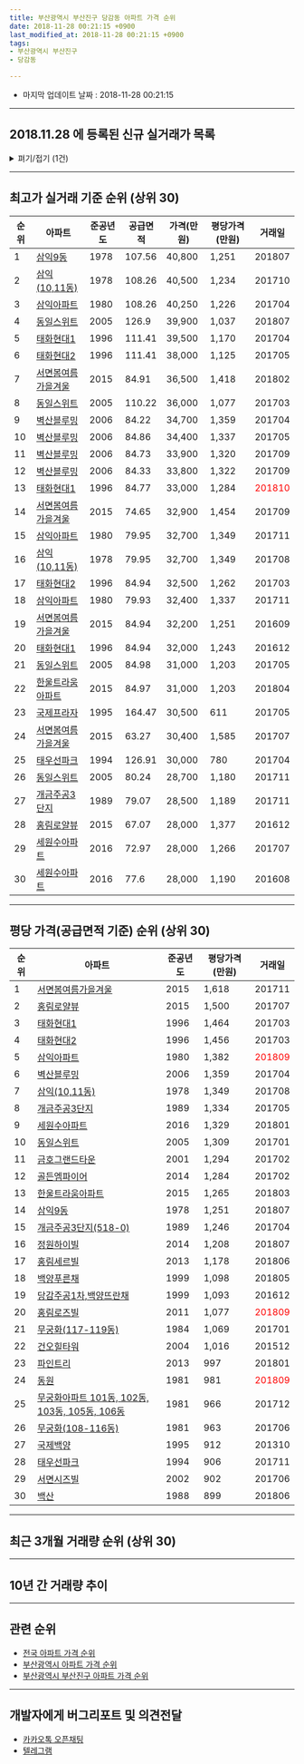 ```yaml
---
title: 부산광역시 부산진구 당감동 아파트 가격 순위
date: 2018-11-28 00:21:15 +0900
last_modified_at: 2018-11-28 00:21:15 +0900
tags:
- 부산광역시 부산진구
- 당감동

---
```


* 마지막 업데이트 날짜 : 2018-11-28 00:21:15

---

## 2018.11.28 에 등록된 신규 실거래가 목록

<details>
<summary>펴기/접기 (1건)</summary>
<div markdown="1">

|아파트|준공년도|공급면적|가격(만원)|평당가격(만원)|거래일|
|---|---|---|---|---|---|
|[무궁화(117-119동)](https://search.naver.com/search.naver?query=%EB%B6%80%EC%82%B0%EA%B4%91%EC%97%AD%EC%8B%9C+%EB%B6%80%EC%82%B0%EC%A7%84%EA%B5%AC+%EB%8B%B9%EA%B0%90%EB%8F%99+%EB%AC%B4%EA%B6%81%ED%99%94%28117-119%EB%8F%99%29)|1984|80.64|23,300|953|<span style="color:red">201811</span>|


</div>
</details>

---

## 최고가 실거래 기준 순위 (상위 30)


|순위|아파트|준공년도|공급면적|가격(만원)|평당가격(만원)|거래일|
|---|---|---|---|---|---|---|
|1|[삼익9동](https://search.naver.com/search.naver?query=%EB%B6%80%EC%82%B0%EA%B4%91%EC%97%AD%EC%8B%9C+%EB%B6%80%EC%82%B0%EC%A7%84%EA%B5%AC+%EB%8B%B9%EA%B0%90%EB%8F%99+%EC%82%BC%EC%9D%B59%EB%8F%99)|1978|107.56|40,800|1,251|201807|
|2|[삼익(10,11동)](https://search.naver.com/search.naver?query=%EB%B6%80%EC%82%B0%EA%B4%91%EC%97%AD%EC%8B%9C+%EB%B6%80%EC%82%B0%EC%A7%84%EA%B5%AC+%EB%8B%B9%EA%B0%90%EB%8F%99+%EC%82%BC%EC%9D%B5%2810%2C11%EB%8F%99%29)|1978|108.26|40,500|1,234|201710|
|3|[삼익아파트](https://search.naver.com/search.naver?query=%EB%B6%80%EC%82%B0%EA%B4%91%EC%97%AD%EC%8B%9C+%EB%B6%80%EC%82%B0%EC%A7%84%EA%B5%AC+%EB%8B%B9%EA%B0%90%EB%8F%99+%EC%82%BC%EC%9D%B5%EC%95%84%ED%8C%8C%ED%8A%B8)|1980|108.26|40,250|1,226|201704|
|4|[동일스위트](https://search.naver.com/search.naver?query=%EB%B6%80%EC%82%B0%EA%B4%91%EC%97%AD%EC%8B%9C+%EB%B6%80%EC%82%B0%EC%A7%84%EA%B5%AC+%EB%8B%B9%EA%B0%90%EB%8F%99+%EB%8F%99%EC%9D%BC%EC%8A%A4%EC%9C%84%ED%8A%B8)|2005|126.9|39,900|1,037|201807|
|5|[태화현대1](https://search.naver.com/search.naver?query=%EB%B6%80%EC%82%B0%EA%B4%91%EC%97%AD%EC%8B%9C+%EB%B6%80%EC%82%B0%EC%A7%84%EA%B5%AC+%EB%8B%B9%EA%B0%90%EB%8F%99+%ED%83%9C%ED%99%94%ED%98%84%EB%8C%801)|1996|111.41|39,500|1,170|201704|
|6|[태화현대2](https://search.naver.com/search.naver?query=%EB%B6%80%EC%82%B0%EA%B4%91%EC%97%AD%EC%8B%9C+%EB%B6%80%EC%82%B0%EC%A7%84%EA%B5%AC+%EB%8B%B9%EA%B0%90%EB%8F%99+%ED%83%9C%ED%99%94%ED%98%84%EB%8C%802)|1996|111.41|38,000|1,125|201705|
|7|[서면봄여름가을겨울](https://search.naver.com/search.naver?query=%EB%B6%80%EC%82%B0%EA%B4%91%EC%97%AD%EC%8B%9C+%EB%B6%80%EC%82%B0%EC%A7%84%EA%B5%AC+%EB%8B%B9%EA%B0%90%EB%8F%99+%EC%84%9C%EB%A9%B4%EB%B4%84%EC%97%AC%EB%A6%84%EA%B0%80%EC%9D%84%EA%B2%A8%EC%9A%B8)|2015|84.91|36,500|1,418|201802|
|8|[동일스위트](https://search.naver.com/search.naver?query=%EB%B6%80%EC%82%B0%EA%B4%91%EC%97%AD%EC%8B%9C+%EB%B6%80%EC%82%B0%EC%A7%84%EA%B5%AC+%EB%8B%B9%EA%B0%90%EB%8F%99+%EB%8F%99%EC%9D%BC%EC%8A%A4%EC%9C%84%ED%8A%B8)|2005|110.22|36,000|1,077|201703|
|9|[벽산블루밍](https://search.naver.com/search.naver?query=%EB%B6%80%EC%82%B0%EA%B4%91%EC%97%AD%EC%8B%9C+%EB%B6%80%EC%82%B0%EC%A7%84%EA%B5%AC+%EB%8B%B9%EA%B0%90%EB%8F%99+%EB%B2%BD%EC%82%B0%EB%B8%94%EB%A3%A8%EB%B0%8D)|2006|84.22|34,700|1,359|201704|
|10|[벽산블루밍](https://search.naver.com/search.naver?query=%EB%B6%80%EC%82%B0%EA%B4%91%EC%97%AD%EC%8B%9C+%EB%B6%80%EC%82%B0%EC%A7%84%EA%B5%AC+%EB%8B%B9%EA%B0%90%EB%8F%99+%EB%B2%BD%EC%82%B0%EB%B8%94%EB%A3%A8%EB%B0%8D)|2006|84.86|34,400|1,337|201705|
|11|[벽산블루밍](https://search.naver.com/search.naver?query=%EB%B6%80%EC%82%B0%EA%B4%91%EC%97%AD%EC%8B%9C+%EB%B6%80%EC%82%B0%EC%A7%84%EA%B5%AC+%EB%8B%B9%EA%B0%90%EB%8F%99+%EB%B2%BD%EC%82%B0%EB%B8%94%EB%A3%A8%EB%B0%8D)|2006|84.73|33,900|1,320|201709|
|12|[벽산블루밍](https://search.naver.com/search.naver?query=%EB%B6%80%EC%82%B0%EA%B4%91%EC%97%AD%EC%8B%9C+%EB%B6%80%EC%82%B0%EC%A7%84%EA%B5%AC+%EB%8B%B9%EA%B0%90%EB%8F%99+%EB%B2%BD%EC%82%B0%EB%B8%94%EB%A3%A8%EB%B0%8D)|2006|84.33|33,800|1,322|201709|
|13|[태화현대1](https://search.naver.com/search.naver?query=%EB%B6%80%EC%82%B0%EA%B4%91%EC%97%AD%EC%8B%9C+%EB%B6%80%EC%82%B0%EC%A7%84%EA%B5%AC+%EB%8B%B9%EA%B0%90%EB%8F%99+%ED%83%9C%ED%99%94%ED%98%84%EB%8C%801)|1996|84.77|33,000|1,284|<span style="color:red">201810</span>|
|14|[서면봄여름가을겨울](https://search.naver.com/search.naver?query=%EB%B6%80%EC%82%B0%EA%B4%91%EC%97%AD%EC%8B%9C+%EB%B6%80%EC%82%B0%EC%A7%84%EA%B5%AC+%EB%8B%B9%EA%B0%90%EB%8F%99+%EC%84%9C%EB%A9%B4%EB%B4%84%EC%97%AC%EB%A6%84%EA%B0%80%EC%9D%84%EA%B2%A8%EC%9A%B8)|2015|74.65|32,900|1,454|201709|
|15|[삼익아파트](https://search.naver.com/search.naver?query=%EB%B6%80%EC%82%B0%EA%B4%91%EC%97%AD%EC%8B%9C+%EB%B6%80%EC%82%B0%EC%A7%84%EA%B5%AC+%EB%8B%B9%EA%B0%90%EB%8F%99+%EC%82%BC%EC%9D%B5%EC%95%84%ED%8C%8C%ED%8A%B8)|1980|79.95|32,700|1,349|201711|
|16|[삼익(10,11동)](https://search.naver.com/search.naver?query=%EB%B6%80%EC%82%B0%EA%B4%91%EC%97%AD%EC%8B%9C+%EB%B6%80%EC%82%B0%EC%A7%84%EA%B5%AC+%EB%8B%B9%EA%B0%90%EB%8F%99+%EC%82%BC%EC%9D%B5%2810%2C11%EB%8F%99%29)|1978|79.95|32,700|1,349|201708|
|17|[태화현대2](https://search.naver.com/search.naver?query=%EB%B6%80%EC%82%B0%EA%B4%91%EC%97%AD%EC%8B%9C+%EB%B6%80%EC%82%B0%EC%A7%84%EA%B5%AC+%EB%8B%B9%EA%B0%90%EB%8F%99+%ED%83%9C%ED%99%94%ED%98%84%EB%8C%802)|1996|84.94|32,500|1,262|201703|
|18|[삼익아파트](https://search.naver.com/search.naver?query=%EB%B6%80%EC%82%B0%EA%B4%91%EC%97%AD%EC%8B%9C+%EB%B6%80%EC%82%B0%EC%A7%84%EA%B5%AC+%EB%8B%B9%EA%B0%90%EB%8F%99+%EC%82%BC%EC%9D%B5%EC%95%84%ED%8C%8C%ED%8A%B8)|1980|79.93|32,400|1,337|201711|
|19|[서면봄여름가을겨울](https://search.naver.com/search.naver?query=%EB%B6%80%EC%82%B0%EA%B4%91%EC%97%AD%EC%8B%9C+%EB%B6%80%EC%82%B0%EC%A7%84%EA%B5%AC+%EB%8B%B9%EA%B0%90%EB%8F%99+%EC%84%9C%EB%A9%B4%EB%B4%84%EC%97%AC%EB%A6%84%EA%B0%80%EC%9D%84%EA%B2%A8%EC%9A%B8)|2015|84.94|32,200|1,251|201609|
|20|[태화현대1](https://search.naver.com/search.naver?query=%EB%B6%80%EC%82%B0%EA%B4%91%EC%97%AD%EC%8B%9C+%EB%B6%80%EC%82%B0%EC%A7%84%EA%B5%AC+%EB%8B%B9%EA%B0%90%EB%8F%99+%ED%83%9C%ED%99%94%ED%98%84%EB%8C%801)|1996|84.94|32,000|1,243|201612|
|21|[동일스위트](https://search.naver.com/search.naver?query=%EB%B6%80%EC%82%B0%EA%B4%91%EC%97%AD%EC%8B%9C+%EB%B6%80%EC%82%B0%EC%A7%84%EA%B5%AC+%EB%8B%B9%EA%B0%90%EB%8F%99+%EB%8F%99%EC%9D%BC%EC%8A%A4%EC%9C%84%ED%8A%B8)|2005|84.98|31,000|1,203|201705|
|22|[한울트라움아파트](https://search.naver.com/search.naver?query=%EB%B6%80%EC%82%B0%EA%B4%91%EC%97%AD%EC%8B%9C+%EB%B6%80%EC%82%B0%EC%A7%84%EA%B5%AC+%EB%8B%B9%EA%B0%90%EB%8F%99+%ED%95%9C%EC%9A%B8%ED%8A%B8%EB%9D%BC%EC%9B%80%EC%95%84%ED%8C%8C%ED%8A%B8)|2015|84.97|31,000|1,203|201804|
|23|[국제프라자](https://search.naver.com/search.naver?query=%EB%B6%80%EC%82%B0%EA%B4%91%EC%97%AD%EC%8B%9C+%EB%B6%80%EC%82%B0%EC%A7%84%EA%B5%AC+%EB%8B%B9%EA%B0%90%EB%8F%99+%EA%B5%AD%EC%A0%9C%ED%94%84%EB%9D%BC%EC%9E%90)|1995|164.47|30,500|611|201705|
|24|[서면봄여름가을겨울](https://search.naver.com/search.naver?query=%EB%B6%80%EC%82%B0%EA%B4%91%EC%97%AD%EC%8B%9C+%EB%B6%80%EC%82%B0%EC%A7%84%EA%B5%AC+%EB%8B%B9%EA%B0%90%EB%8F%99+%EC%84%9C%EB%A9%B4%EB%B4%84%EC%97%AC%EB%A6%84%EA%B0%80%EC%9D%84%EA%B2%A8%EC%9A%B8)|2015|63.27|30,400|1,585|201707|
|25|[태우선파크](https://search.naver.com/search.naver?query=%EB%B6%80%EC%82%B0%EA%B4%91%EC%97%AD%EC%8B%9C+%EB%B6%80%EC%82%B0%EC%A7%84%EA%B5%AC+%EB%8B%B9%EA%B0%90%EB%8F%99+%ED%83%9C%EC%9A%B0%EC%84%A0%ED%8C%8C%ED%81%AC)|1994|126.91|30,000|780|201704|
|26|[동일스위트](https://search.naver.com/search.naver?query=%EB%B6%80%EC%82%B0%EA%B4%91%EC%97%AD%EC%8B%9C+%EB%B6%80%EC%82%B0%EC%A7%84%EA%B5%AC+%EB%8B%B9%EA%B0%90%EB%8F%99+%EB%8F%99%EC%9D%BC%EC%8A%A4%EC%9C%84%ED%8A%B8)|2005|80.24|28,700|1,180|201711|
|27|[개금주공3단지](https://search.naver.com/search.naver?query=%EB%B6%80%EC%82%B0%EA%B4%91%EC%97%AD%EC%8B%9C+%EB%B6%80%EC%82%B0%EC%A7%84%EA%B5%AC+%EB%8B%B9%EA%B0%90%EB%8F%99+%EA%B0%9C%EA%B8%88%EC%A3%BC%EA%B3%B53%EB%8B%A8%EC%A7%80)|1989|79.07|28,500|1,189|201711|
|28|[홍림로얄뷰](https://search.naver.com/search.naver?query=%EB%B6%80%EC%82%B0%EA%B4%91%EC%97%AD%EC%8B%9C+%EB%B6%80%EC%82%B0%EC%A7%84%EA%B5%AC+%EB%8B%B9%EA%B0%90%EB%8F%99+%ED%99%8D%EB%A6%BC%EB%A1%9C%EC%96%84%EB%B7%B0)|2015|67.07|28,000|1,377|201612|
|29|[세원수아파트](https://search.naver.com/search.naver?query=%EB%B6%80%EC%82%B0%EA%B4%91%EC%97%AD%EC%8B%9C+%EB%B6%80%EC%82%B0%EC%A7%84%EA%B5%AC+%EB%8B%B9%EA%B0%90%EB%8F%99+%EC%84%B8%EC%9B%90%EC%88%98%EC%95%84%ED%8C%8C%ED%8A%B8)|2016|72.97|28,000|1,266|201707|
|30|[세원수아파트](https://search.naver.com/search.naver?query=%EB%B6%80%EC%82%B0%EA%B4%91%EC%97%AD%EC%8B%9C+%EB%B6%80%EC%82%B0%EC%A7%84%EA%B5%AC+%EB%8B%B9%EA%B0%90%EB%8F%99+%EC%84%B8%EC%9B%90%EC%88%98%EC%95%84%ED%8C%8C%ED%8A%B8)|2016|77.6|28,000|1,190|201608|


---

## 평당 가격(공급면적 기준) 순위 (상위 30)


|순위|아파트|준공년도|평당가격(만원)|거래일|
|---|---|---|---|---|
|1|[서면봄여름가을겨울](https://search.naver.com/search.naver?query=%EB%B6%80%EC%82%B0%EA%B4%91%EC%97%AD%EC%8B%9C+%EB%B6%80%EC%82%B0%EC%A7%84%EA%B5%AC+%EB%8B%B9%EA%B0%90%EB%8F%99+%EC%84%9C%EB%A9%B4%EB%B4%84%EC%97%AC%EB%A6%84%EA%B0%80%EC%9D%84%EA%B2%A8%EC%9A%B8)|2015|1,618|201711|
|2|[홍림로얄뷰](https://search.naver.com/search.naver?query=%EB%B6%80%EC%82%B0%EA%B4%91%EC%97%AD%EC%8B%9C+%EB%B6%80%EC%82%B0%EC%A7%84%EA%B5%AC+%EB%8B%B9%EA%B0%90%EB%8F%99+%ED%99%8D%EB%A6%BC%EB%A1%9C%EC%96%84%EB%B7%B0)|2015|1,500|201707|
|3|[태화현대1](https://search.naver.com/search.naver?query=%EB%B6%80%EC%82%B0%EA%B4%91%EC%97%AD%EC%8B%9C+%EB%B6%80%EC%82%B0%EC%A7%84%EA%B5%AC+%EB%8B%B9%EA%B0%90%EB%8F%99+%ED%83%9C%ED%99%94%ED%98%84%EB%8C%801)|1996|1,464|201703|
|4|[태화현대2](https://search.naver.com/search.naver?query=%EB%B6%80%EC%82%B0%EA%B4%91%EC%97%AD%EC%8B%9C+%EB%B6%80%EC%82%B0%EC%A7%84%EA%B5%AC+%EB%8B%B9%EA%B0%90%EB%8F%99+%ED%83%9C%ED%99%94%ED%98%84%EB%8C%802)|1996|1,456|201703|
|5|[삼익아파트](https://search.naver.com/search.naver?query=%EB%B6%80%EC%82%B0%EA%B4%91%EC%97%AD%EC%8B%9C+%EB%B6%80%EC%82%B0%EC%A7%84%EA%B5%AC+%EB%8B%B9%EA%B0%90%EB%8F%99+%EC%82%BC%EC%9D%B5%EC%95%84%ED%8C%8C%ED%8A%B8)|1980|1,382|<span style="color:red">201809</span>|
|6|[벽산블루밍](https://search.naver.com/search.naver?query=%EB%B6%80%EC%82%B0%EA%B4%91%EC%97%AD%EC%8B%9C+%EB%B6%80%EC%82%B0%EC%A7%84%EA%B5%AC+%EB%8B%B9%EA%B0%90%EB%8F%99+%EB%B2%BD%EC%82%B0%EB%B8%94%EB%A3%A8%EB%B0%8D)|2006|1,359|201704|
|7|[삼익(10,11동)](https://search.naver.com/search.naver?query=%EB%B6%80%EC%82%B0%EA%B4%91%EC%97%AD%EC%8B%9C+%EB%B6%80%EC%82%B0%EC%A7%84%EA%B5%AC+%EB%8B%B9%EA%B0%90%EB%8F%99+%EC%82%BC%EC%9D%B5%2810%2C11%EB%8F%99%29)|1978|1,349|201708|
|8|[개금주공3단지](https://search.naver.com/search.naver?query=%EB%B6%80%EC%82%B0%EA%B4%91%EC%97%AD%EC%8B%9C+%EB%B6%80%EC%82%B0%EC%A7%84%EA%B5%AC+%EB%8B%B9%EA%B0%90%EB%8F%99+%EA%B0%9C%EA%B8%88%EC%A3%BC%EA%B3%B53%EB%8B%A8%EC%A7%80)|1989|1,334|201705|
|9|[세원수아파트](https://search.naver.com/search.naver?query=%EB%B6%80%EC%82%B0%EA%B4%91%EC%97%AD%EC%8B%9C+%EB%B6%80%EC%82%B0%EC%A7%84%EA%B5%AC+%EB%8B%B9%EA%B0%90%EB%8F%99+%EC%84%B8%EC%9B%90%EC%88%98%EC%95%84%ED%8C%8C%ED%8A%B8)|2016|1,329|201801|
|10|[동일스위트](https://search.naver.com/search.naver?query=%EB%B6%80%EC%82%B0%EA%B4%91%EC%97%AD%EC%8B%9C+%EB%B6%80%EC%82%B0%EC%A7%84%EA%B5%AC+%EB%8B%B9%EA%B0%90%EB%8F%99+%EB%8F%99%EC%9D%BC%EC%8A%A4%EC%9C%84%ED%8A%B8)|2005|1,309|201701|
|11|[금호그랜드타운](https://search.naver.com/search.naver?query=%EB%B6%80%EC%82%B0%EA%B4%91%EC%97%AD%EC%8B%9C+%EB%B6%80%EC%82%B0%EC%A7%84%EA%B5%AC+%EB%8B%B9%EA%B0%90%EB%8F%99+%EA%B8%88%ED%98%B8%EA%B7%B8%EB%9E%9C%EB%93%9C%ED%83%80%EC%9A%B4)|2001|1,294|201702|
|12|[골든엠파이어](https://search.naver.com/search.naver?query=%EB%B6%80%EC%82%B0%EA%B4%91%EC%97%AD%EC%8B%9C+%EB%B6%80%EC%82%B0%EC%A7%84%EA%B5%AC+%EB%8B%B9%EA%B0%90%EB%8F%99+%EA%B3%A8%EB%93%A0%EC%97%A0%ED%8C%8C%EC%9D%B4%EC%96%B4)|2014|1,284|201702|
|13|[한울트라움아파트](https://search.naver.com/search.naver?query=%EB%B6%80%EC%82%B0%EA%B4%91%EC%97%AD%EC%8B%9C+%EB%B6%80%EC%82%B0%EC%A7%84%EA%B5%AC+%EB%8B%B9%EA%B0%90%EB%8F%99+%ED%95%9C%EC%9A%B8%ED%8A%B8%EB%9D%BC%EC%9B%80%EC%95%84%ED%8C%8C%ED%8A%B8)|2015|1,265|201803|
|14|[삼익9동](https://search.naver.com/search.naver?query=%EB%B6%80%EC%82%B0%EA%B4%91%EC%97%AD%EC%8B%9C+%EB%B6%80%EC%82%B0%EC%A7%84%EA%B5%AC+%EB%8B%B9%EA%B0%90%EB%8F%99+%EC%82%BC%EC%9D%B59%EB%8F%99)|1978|1,251|201807|
|15|[개금주공3단지(518-0)](https://search.naver.com/search.naver?query=%EB%B6%80%EC%82%B0%EA%B4%91%EC%97%AD%EC%8B%9C+%EB%B6%80%EC%82%B0%EC%A7%84%EA%B5%AC+%EB%8B%B9%EA%B0%90%EB%8F%99+%EA%B0%9C%EA%B8%88%EC%A3%BC%EA%B3%B53%EB%8B%A8%EC%A7%80%28518-0%29)|1989|1,246|201704|
|16|[정원하이빌](https://search.naver.com/search.naver?query=%EB%B6%80%EC%82%B0%EA%B4%91%EC%97%AD%EC%8B%9C+%EB%B6%80%EC%82%B0%EC%A7%84%EA%B5%AC+%EB%8B%B9%EA%B0%90%EB%8F%99+%EC%A0%95%EC%9B%90%ED%95%98%EC%9D%B4%EB%B9%8C)|2014|1,208|201807|
|17|[홍림세르빌](https://search.naver.com/search.naver?query=%EB%B6%80%EC%82%B0%EA%B4%91%EC%97%AD%EC%8B%9C+%EB%B6%80%EC%82%B0%EC%A7%84%EA%B5%AC+%EB%8B%B9%EA%B0%90%EB%8F%99+%ED%99%8D%EB%A6%BC%EC%84%B8%EB%A5%B4%EB%B9%8C)|2013|1,178|201806|
|18|[백양푸른채](https://search.naver.com/search.naver?query=%EB%B6%80%EC%82%B0%EA%B4%91%EC%97%AD%EC%8B%9C+%EB%B6%80%EC%82%B0%EC%A7%84%EA%B5%AC+%EB%8B%B9%EA%B0%90%EB%8F%99+%EB%B0%B1%EC%96%91%ED%91%B8%EB%A5%B8%EC%B1%84)|1999|1,098|201805|
|19|[당감주공1차,백양뜨란채](https://search.naver.com/search.naver?query=%EB%B6%80%EC%82%B0%EA%B4%91%EC%97%AD%EC%8B%9C+%EB%B6%80%EC%82%B0%EC%A7%84%EA%B5%AC+%EB%8B%B9%EA%B0%90%EB%8F%99+%EB%8B%B9%EA%B0%90%EC%A3%BC%EA%B3%B51%EC%B0%A8%2C%EB%B0%B1%EC%96%91%EB%9C%A8%EB%9E%80%EC%B1%84)|1999|1,093|201612|
|20|[홍림로즈빌](https://search.naver.com/search.naver?query=%EB%B6%80%EC%82%B0%EA%B4%91%EC%97%AD%EC%8B%9C+%EB%B6%80%EC%82%B0%EC%A7%84%EA%B5%AC+%EB%8B%B9%EA%B0%90%EB%8F%99+%ED%99%8D%EB%A6%BC%EB%A1%9C%EC%A6%88%EB%B9%8C)|2011|1,077|<span style="color:red">201809</span>|
|21|[무궁화(117-119동)](https://search.naver.com/search.naver?query=%EB%B6%80%EC%82%B0%EA%B4%91%EC%97%AD%EC%8B%9C+%EB%B6%80%EC%82%B0%EC%A7%84%EA%B5%AC+%EB%8B%B9%EA%B0%90%EB%8F%99+%EB%AC%B4%EA%B6%81%ED%99%94%28117-119%EB%8F%99%29)|1984|1,069|201701|
|22|[건오힐타워](https://search.naver.com/search.naver?query=%EB%B6%80%EC%82%B0%EA%B4%91%EC%97%AD%EC%8B%9C+%EB%B6%80%EC%82%B0%EC%A7%84%EA%B5%AC+%EB%8B%B9%EA%B0%90%EB%8F%99+%EA%B1%B4%EC%98%A4%ED%9E%90%ED%83%80%EC%9B%8C)|2004|1,016|201512|
|23|[파인트리](https://search.naver.com/search.naver?query=%EB%B6%80%EC%82%B0%EA%B4%91%EC%97%AD%EC%8B%9C+%EB%B6%80%EC%82%B0%EC%A7%84%EA%B5%AC+%EB%8B%B9%EA%B0%90%EB%8F%99+%ED%8C%8C%EC%9D%B8%ED%8A%B8%EB%A6%AC)|2013|997|201801|
|24|[동원](https://search.naver.com/search.naver?query=%EB%B6%80%EC%82%B0%EA%B4%91%EC%97%AD%EC%8B%9C+%EB%B6%80%EC%82%B0%EC%A7%84%EA%B5%AC+%EB%8B%B9%EA%B0%90%EB%8F%99+%EB%8F%99%EC%9B%90)|1981|981|<span style="color:red">201809</span>|
|25|[무궁화아파트 101동, 102동, 103동, 105동, 106동](https://search.naver.com/search.naver?query=%EB%B6%80%EC%82%B0%EA%B4%91%EC%97%AD%EC%8B%9C+%EB%B6%80%EC%82%B0%EC%A7%84%EA%B5%AC+%EB%8B%B9%EA%B0%90%EB%8F%99+%EB%AC%B4%EA%B6%81%ED%99%94%EC%95%84%ED%8C%8C%ED%8A%B8+101%EB%8F%99%2C+102%EB%8F%99%2C+103%EB%8F%99%2C+105%EB%8F%99%2C+106%EB%8F%99)|1981|966|201712|
|26|[무궁화(108-116동)](https://search.naver.com/search.naver?query=%EB%B6%80%EC%82%B0%EA%B4%91%EC%97%AD%EC%8B%9C+%EB%B6%80%EC%82%B0%EC%A7%84%EA%B5%AC+%EB%8B%B9%EA%B0%90%EB%8F%99+%EB%AC%B4%EA%B6%81%ED%99%94%28108-116%EB%8F%99%29)|1981|963|201706|
|27|[국제백양](https://search.naver.com/search.naver?query=%EB%B6%80%EC%82%B0%EA%B4%91%EC%97%AD%EC%8B%9C+%EB%B6%80%EC%82%B0%EC%A7%84%EA%B5%AC+%EB%8B%B9%EA%B0%90%EB%8F%99+%EA%B5%AD%EC%A0%9C%EB%B0%B1%EC%96%91)|1995|912|201310|
|28|[태우선파크](https://search.naver.com/search.naver?query=%EB%B6%80%EC%82%B0%EA%B4%91%EC%97%AD%EC%8B%9C+%EB%B6%80%EC%82%B0%EC%A7%84%EA%B5%AC+%EB%8B%B9%EA%B0%90%EB%8F%99+%ED%83%9C%EC%9A%B0%EC%84%A0%ED%8C%8C%ED%81%AC)|1994|906|201711|
|29|[서면시즈빌](https://search.naver.com/search.naver?query=%EB%B6%80%EC%82%B0%EA%B4%91%EC%97%AD%EC%8B%9C+%EB%B6%80%EC%82%B0%EC%A7%84%EA%B5%AC+%EB%8B%B9%EA%B0%90%EB%8F%99+%EC%84%9C%EB%A9%B4%EC%8B%9C%EC%A6%88%EB%B9%8C)|2002|902|201706|
|30|[백산](https://search.naver.com/search.naver?query=%EB%B6%80%EC%82%B0%EA%B4%91%EC%97%AD%EC%8B%9C+%EB%B6%80%EC%82%B0%EC%A7%84%EA%B5%AC+%EB%8B%B9%EA%B0%90%EB%8F%99+%EB%B0%B1%EC%82%B0)|1988|899|201806|


---

## 최근 3개월 거래량 순위 (상위 30)


<div style="width:100%;">
    <canvas id="deal_count_ranking" height="260"></canvas>
</div>


<script>
new Chart(document.getElementById("deal_count_ranking"), {
    type: 'horizontalBar',
    data: {
        labels: ['개금주공3단지', '동일스위트', '태화현대1', '백양푸른채', '서면봄여름가을겨울', '국제백양', '당감주공1차,백양뜨란채', '무궁화아파트 101동, 102동, 103동, 105동, 106동', '국제프라자', '무궁화(117-119동)', '태화현대2', '삼익아파트', '무궁화(108-116동)', '개금주공3단지(518-0)', '금호그랜드타운', '동원', '홍림로즈빌', '파인트리', '골든엠파이어', '세원수아파트'],
        datasets: [{
            label: '실거래 수',
            data: [13, 7, 7, 6, 6, 4, 4, 4, 2, 2, 2, 2, 2, 1, 1, 1, 1, 1, 1, 1],
            borderColor: "rgba(255, 0, 128, 1)",
            backgroundColor: "rgba(255, 0, 128, 0.5)",
            fill: false,
        }]
    },
    options: {
        responsive: true,
        title: {
            display: true,
            text: '최근 3개월 거래량 순위'
        },
        tooltips: {
            mode: 'index',
            intersect: false,
            callbacks: {
                title: function(tooltipItems, data) {
                    return "실거래 수:";
                },
                label: function(tooltipItem, data) {
                    return data.labels[tooltipItem.index] + ": " + tooltipItem.xLabel;
                }
            }
        },
        hover: {
            mode: 'nearest',
            intersect: true
        },
        scales: {
            xAxes: [{
                display: true,
                scaleLabel: {
                    display: true,
                    labelString: '실거래 수'
                },
                ticks: {
                    suggestedMin: 0,
                }
            }],
            yAxes: [{
                display: true,
                ticks: {
                    autoSkip: false,
                    callback: function(value, index, values) {
                        if (value.length > 15)
                            return value.substr(0, 13) + "...";
                        else
                            return value;
                    }
                },
                scaleLabel: {
                    display: false,
                }
            }]
        }
    }
});

</script>


---

## 10년 간 거래량 추이


<div style="width:100%;">
    <canvas id="deal_progress" height="250"></canvas>
</div>

<script>
new Chart(document.getElementById("deal_progress"), {
    type: 'line',
    data: {
        labels: ['200811','200812','200901','200902','200903','200904','200905','200906','200907','200908','200909','200910','200911','200912','201001','201002','201003','201004','201005','201006','201007','201008','201009','201010','201011','201012','201101','201102','201103','201104','201105','201106','201107','201108','201109','201110','201111','201112','201201','201202','201203','201204','201205','201206','201207','201208','201209','201210','201211','201212','201301','201302','201303','201304','201305','201306','201307','201308','201309','201310','201311','201312','201401','201402','201403','201404','201405','201406','201407','201408','201409','201410','201411','201412','201501','201502','201503','201504','201505','201506','201507','201508','201509','201510','201511','201512','201601','201602','201603','201604','201605','201606','201607','201608','201609','201610','201611','201612','201701','201702','201703','201704','201705','201706','201707','201708','201709','201710','201711','201712','201801','201802','201803','201804','201805','201806','201807','201808','201809','201810','201811'],
        datasets: [{
            label: '실거래 수',
            pointRadius: 1,
            data: [45, 44, 42, 68, 122, 86, 86, 95, 90, 116, 117, 98, 96, 69, 82, 94, 115, 76, 75, 64, 67, 77, 81, 116, 103, 94, 84, 77, 121, 71, 55, 65, 50, 52, 57, 70, 50, 58, 30, 64, 56, 50, 34, 30, 38, 36, 52, 56, 78, 62, 36, 60, 91, 91, 107, 75, 49, 51, 81, 92, 69, 59, 45, 78, 94, 71, 67, 51, 62, 68, 110, 127, 78, 83, 91, 81, 123, 125, 106, 96, 82, 66, 75, 95, 86, 62, 50, 50, 97, 78, 79, 82, 83, 79, 96, 116, 76, 58, 32, 75, 74, 107, 67, 60, 54, 39, 47, 32, 89, 33, 49, 60, 71, 35, 23, 36, 27, 31, 28, 30, 10],
            borderColor: "rgba(255, 201, 14, 1)",
            backgroundColor: "rgba(255, 201, 14, 0.5)",
            fill: true,
        }]
    },
    options: {
        responsive: true,
        title: {
            display: true,
            text: '10년간 거래량 추이'
        },
        tooltips: {
            mode: 'index',
            intersect: false,
        },
        hover: {
            mode: 'nearest',
            intersect: true
        },
        scales: {
            xAxes: [{
                display: true,
                scaleLabel: {
                    display: true,
                    labelString: '년/월'
                }
            }],
            yAxes: [{
                display: true,
                ticks: {
                    suggestedMin: 0,
                },
                scaleLabel: {
                    display: true,
                    labelString: '실거래 수'
                }
            }]
        }
    }
});

</script>


---

## 관련 순위

- [전국 아파트 가격 순위](https://inasie.github.io/apt-ranking/전국)
- [부산광역시 아파트 가격 순위](https://inasie.github.io/apt-ranking/부산광역시)
- [부산광역시 부산진구 아파트 가격 순위](https://inasie.github.io/apt-ranking/부산광역시-부산진구)


---

## 개발자에게 버그리포트 및 의견전달

- [카카오톡 오픈채팅](https://open.kakao.com/o/gLJUAP4)
- [텔레그램](https://t.me/inasie)

